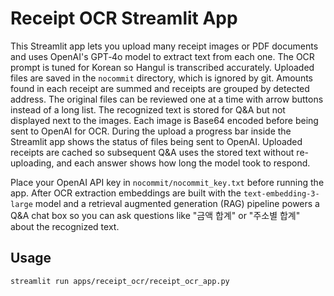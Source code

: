# Receipt OCR Streamlit App

This Streamlit app lets you upload many receipt images or PDF documents and uses
OpenAI's GPT‑4o model to extract text from each one. The OCR prompt is tuned for
Korean so Hangul is transcribed accurately. Uploaded files are saved in the
`nocommit` directory, which is ignored by git. Amounts found in each receipt are
summed and receipts are grouped by detected address. The original files can be
reviewed one at a time with arrow buttons instead of a long list. The recognized
text is stored for Q&A but not displayed next to the images. Each image is
Base64 encoded before being sent to OpenAI for OCR.
During the upload a progress bar inside the Streamlit app shows the status of
files being sent to OpenAI.
Uploaded receipts are cached so subsequent Q&A uses the stored text without
re-uploading, and each answer shows how long the model took to respond.

Place your OpenAI API key in `nocommit/nocommit_key.txt` before running the app.
After OCR extraction embeddings are built with the `text-embedding-3-large` model
and a retrieval augmented generation (RAG) pipeline powers a Q&A chat box so you
can ask questions like "금액 합계" or "주소별 합계" about the recognized text.

## Usage
```
streamlit run apps/receipt_ocr/receipt_ocr_app.py
```
